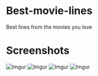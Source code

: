 # Best-movie-lines
Best lines from the movies you love


Screenshots
===========

![Imgur](https://i.imgur.com/07dfnx1b.png)
![Imgur](https://i.imgur.com/RhsqpWu.png)
![Imgur](https://i.imgur.com/VFMAloU.png)
![Imgur](https://i.imgur.com/07dfnx1.png)
